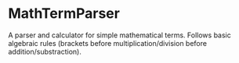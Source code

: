 # MathTermParser
A parser and calculator for simple mathematical terms. Follows basic algebraic rules (brackets before multiplication/division before addition/substraction).
